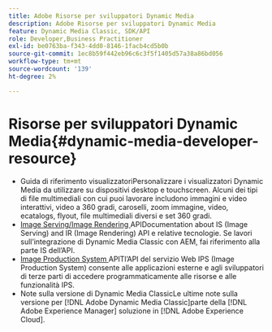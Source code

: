 ```yaml
---
title: Adobe Risorse per sviluppatori Dynamic Media
description: Adobe Risorse per sviluppatori Dynamic Media
feature: Dynamic Media Classic, SDK/API
role: Developer,Business Practitioner
exl-id: be0763ba-f343-4dd0-8146-1facb4cd5b0b
source-git-commit: 1ec8b59f442eb96c6c3f5f1405d57a38a86bd056
workflow-type: tm+mt
source-wordcount: '139'
ht-degree: 2%

---
```


# Risorse per sviluppatori Dynamic Media{#dynamic-media-developer-resource}

* [](/help/aem-viewers-ref/homeviewers.md)<!-- (https://experienceleague.adobe.com/docs/dynamic-media-developer-resources/library/home.html?lang=en) -->
Guida di riferimento visualizzatoriPersonalizzare i visualizzatori Dynamic Media da utilizzare su dispositivi desktop e touchscreen. Alcuni dei tipi di file multimediali con cui puoi lavorare includono immagini e video interattivi, video a 360 gradi, caroselli, zoom immagine, video, ecatalogs, flyout, file multimediali diversi e set 360 gradi.
* [Image Serving/Image Rendering ](/help/aem-is-ir-api/homeisir.md)<!-- (https://experienceleague.adobe.com/docs/dynamic-media-developer-resources/image-serving-api/home.html?lang=en) -->
APIDocumentation about IS (Image Serving) and IR (Image Rendering) API e relative tecnologie. Se lavori sull’integrazione di Dynamic Media Classic con AEM, fai riferimento alla parte IS dell’API.
* [Image Production System ](/help/aem-ips-api/c-overview.md)
APITl’API del servizio Web IPS (Image Production System) consente alle applicazioni esterne e agli sviluppatori di terze parti di accedere programmaticamente alle risorse e alle funzionalità IPS.
* [](/help/s7-release-notes/s7rn2017.md)
Note sulla versione di Dynamic Media ClassicLe ultime note sulla versione per  [!DNL Adobe Dynamic Media Classic]parte della  [!DNL Adobe Experience Manager] soluzione in  [!DNL Adobe Experience Cloud].
